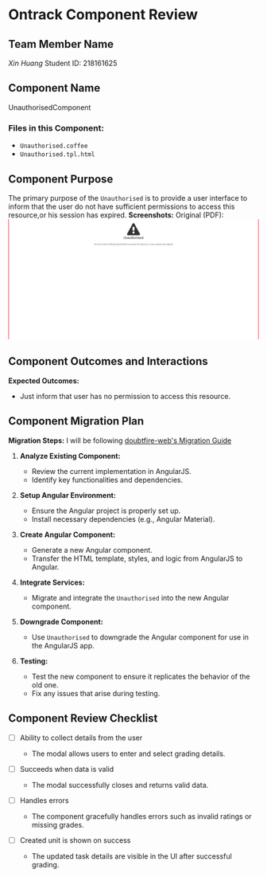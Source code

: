 # Ontrack Component Review

## Team Member Name
*Xin Huang*
Student ID: 218161625

## Component Name
UnauthorisedComponent

### Files in this Component:
- `Unauthorised.coffee`
- `Unauthorised.tpl.html`

## Component Purpose
The primary purpose of the `Unauthorised` is to provide a user interface to inform that the user do not have sufficient permissions to access this resource,or his session has expired.
**Screenshots:**
Original (PDF): ![Unauthorised](Resources/UnauthorisedComponent.png)

## Component Outcomes and Interactions

**Expected Outcomes:**
- Just inform that user has no permission to access this resource. 



## Component Migration Plan

**Migration Steps:**
I will be following
[doubtfire-web's Migration Guide](https://github.com/thoth-tech/doubtfire-web/blob/e70f4c7cd1395eaab942ee389788f75f92e985c9/MIGRATION-GUIDE.md)

1. **Analyze Existing Component:**
   - Review the current implementation in AngularJS.
   - Identify key functionalities and dependencies.

2. **Setup Angular Environment:**
   - Ensure the Angular project is properly set up.
   - Install necessary dependencies (e.g., Angular Material).

3. **Create Angular Component:**
   - Generate a new Angular component.
   - Transfer the HTML template, styles, and logic from AngularJS to Angular.

4. **Integrate Services:**
   - Migrate and integrate the `Unauthorised` into the new Angular component.

5. **Downgrade Component:**
   - Use `Unauthorised` to downgrade the Angular component for use in the AngularJS app.

6. **Testing:**
   - Test the new component to ensure it replicates the behavior of the old one.
   - Fix any issues that arise during testing.


## Component Review Checklist

- [ ] Ability to collect details from the user
  - The modal allows users to enter and select grading details.

- [ ] Succeeds when data is valid
  - The modal successfully closes and returns valid data.

- [ ] Handles errors
  - The component gracefully handles errors such as invalid ratings or missing grades.

- [ ] Created unit is shown on success
  - The updated task details are visible in the UI after successful grading.